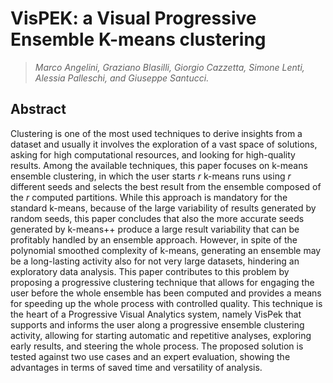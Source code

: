 # VisPEK: a Visual Progressive Ensemble K-means clustering

> _Marco Angelini, Graziano Blasilli, Giorgio Cazzetta, Simone Lenti, Alessia Palleschi, and Giuseppe Santucci._

## Abstract
Clustering is one of the most used techniques to derive insights from a dataset and usually it involves the exploration of a vast space of solutions, asking for high computational
resources, and looking for high-quality results. Among the available techniques, this paper focuses on k-means ensemble clustering, in which the user starts $r$ k-means runs using $r$ different seeds and selects the best result from the ensemble composed of the $r$ computed partitions. While this approach is mandatory for the standard k-means, because of the large variability of results generated by random seeds, this paper concludes that also the more accurate seeds generated by k-means++ produce a large result variability that can be profitably handled by an ensemble approach.
However,  in spite of the polynomial smoothed complexity of k-means, generating an ensemble may be a long-lasting activity also for not very large datasets, hindering an exploratory data analysis.
This paper contributes to this problem by proposing a progressive clustering technique that allows for engaging the user before the whole ensemble has been computed and provides a means for speeding up the whole process with controlled quality. This technique is the heart of a Progressive Visual Analytics system, namely VisPek that supports and informs the user along a progressive ensemble clustering activity, allowing for starting automatic and repetitive analyses,  exploring early results, and steering the whole process. The proposed solution is tested against two use cases and an expert evaluation, showing the advantages in terms of saved time and versatility of analysis.
